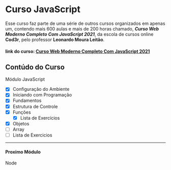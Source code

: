 # Curso JavaScript
Esse curso faz parte de uma série de outros cursos organizados em apenas um, contendo mais 600 aulas e mais de 200 horas chamado, _**Curso Web Moderno Completo Com JavaScript 2021**_, da escola de cursos online **Cod3r**, pelo professor **Leonardo Moura Leitão**.

#### link do curso: [Curso Web Moderno Completo Com JavaScript 2021](https://www.udemy.com/course-dashboard-redirect/?course_id=1465244)

## Contúdo do Curso
Módulo JavaScript

- [X] Configuração do Ambiente
- [X] Iniciando com Programação
- [X] Fundamentos
- [x] Estrutura de Controle
- [x] Funções
    - [x] Lista de Exercícios
- [x] Objetos
- [ ] Array
- [ ] Lista de Exercicios
---
#### Proxímo Módulo
Node


